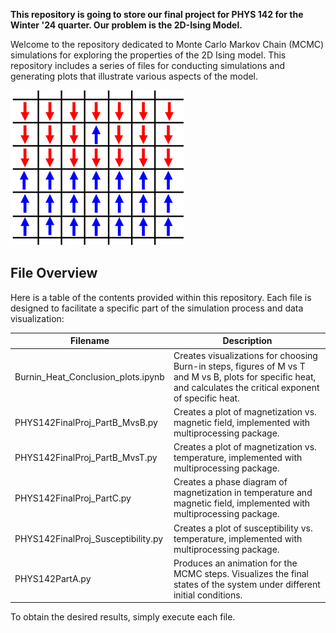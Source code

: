 **This repository is going to store our final project for PHYS 142 for the Winter '24 quarter. Our problem is the 2D-Ising Model.**

Welcome to the repository dedicated to Monte Carlo Markov Chain (MCMC) simulations for exploring the properties of the 2D Ising model. This repository includes a series of files  for conducting simulations and generating plots that illustrate various aspects of the model.

![An example of 2D Ising Model](./2DIsingModel.png)


## File Overview

Here is a table of the contents provided within this repository. Each file is designed to facilitate a specific part of the simulation process and data visualization:

| Filename    | Description | 
| -------- | ------- |
| Burnin_Heat_Conclusion_plots.ipynb | Creates visualizations for choosing Burn-in steps, figures of M vs T and M vs B, plots for specific heat, and calculates the critical exponent of specific heat.  |
| PHYS142FinalProj_PartB_MvsB.py  | Creates a plot of magnetization vs. magnetic field, implemented with multiprocessing package.  |
| PHYS142FinalProj_PartB_MvsT.py |  Creates a plot of magnetization vs. temperature, implemented with multiprocessing package. |
| PHYS142FinalProj_PartC.py    |  Creates a phase diagram of magnetization in temperature and magnetic field, implemented with multiprocessing package.  |
| PHYS142FinalProj_Susceptibility.py | Creates a plot of susceptibility vs. temperature, implemented with multiprocessing package. |
| PHYS142PartA.py | Produces an animation for the MCMC steps. Visualizes the final states of the system under different initial conditions.  |

To obtain the desired results, simply execute each file. 
